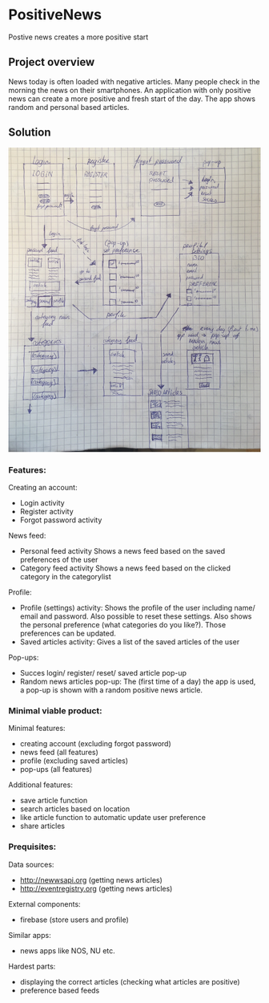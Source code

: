 # PositiveNews

Postive news creates a more positive start

## Project overview

  News today is often loaded with negative articles. Many people check in the morning the news on their smartphones.
  An application with only positive news can create a more positive and fresh start of the day. The app shows random
  and personal based articles. 
  
## Solution

![Alt text](https://github.com/thymenyj/PositiveNews/blob/master/IMG-4820.jpg)

### Features:
    
  Creating an account:
  - Login activity 
  - Register activity
  - Forgot password activity
    
  News feed:
  - Personal feed activity
      Shows a news feed based on the saved preferences of the user
  - Category feed activity
      Shows a news feed based on the clicked category in the categorylist
          
  Profile:
  - Profile (settings) activity:
      Shows the profile of the user including name/ email and password. Also possible to
      reset these settings.
      Also shows the personal preference (what categories do you like?). Those preferences 
      can be updated.
  - Saved articles activity:
      Gives a list of the saved articles of the user
 
  Pop-ups:    
  - Succes login/ register/ reset/ saved article pop-up
  - Random news articles pop-up:
      The (first time of a day) the app is used, a pop-up is shown with a random positive 
      news article. 
  
### Minimal viable product:
    
Minimal features:
  - creating account (excluding forgot password)
  - news feed (all features)
  - profile (excluding saved articles)
  - pop-ups (all features)

Additional features:
  - save article function
  - search articles based on location
  - like article function to automatic update user preference
  - share articles 
     
### Prequisites:
    
  Data sources:
  - http://newwsapi.org (getting news articles)
  - http://eventregistry.org (getting news articles)
    
  External components:
  - firebase (store users and profile)
      
  Similar apps:
  - news apps like NOS, NU etc. 
      
  Hardest parts:
  - displaying the correct articles (checking what articles are positive) 
  - preference based feeds 
    


 
